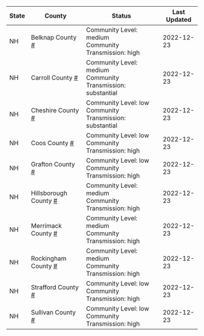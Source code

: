 State | County | Status | Last Updated
--- | --- | --- | --- 
NH | Belknap County <a href="#belknap_county">#</a> | <a name="belknap_county"></a>Community Level: medium<br/>Community Transmission: high | 2022-12-23
NH | Carroll County <a href="#carroll_county">#</a> | <a name="carroll_county"></a>Community Level: medium<br/>Community Transmission: substantial | 2022-12-23
NH | Cheshire County <a href="#cheshire_county">#</a> | <a name="cheshire_county"></a>Community Level: low<br/>Community Transmission: substantial | 2022-12-23
NH | Coos County <a href="#coos_county">#</a> | <a name="coos_county"></a>Community Level: low<br/>Community Transmission: high | 2022-12-23
NH | Grafton County <a href="#grafton_county">#</a> | <a name="grafton_county"></a>Community Level: low<br/>Community Transmission: high | 2022-12-23
NH | Hillsborough County <a href="#hillsborough_county">#</a> | <a name="hillsborough_county"></a>Community Level: medium<br/>Community Transmission: high | 2022-12-23
NH | Merrimack County <a href="#merrimack_county">#</a> | <a name="merrimack_county"></a>Community Level: medium<br/>Community Transmission: high | 2022-12-23
NH | Rockingham County <a href="#rockingham_county">#</a> | <a name="rockingham_county"></a>Community Level: medium<br/>Community Transmission: high | 2022-12-23
NH | Strafford County <a href="#strafford_county">#</a> | <a name="strafford_county"></a>Community Level: low<br/>Community Transmission: high | 2022-12-23
NH | Sullivan County <a href="#sullivan_county">#</a> | <a name="sullivan_county"></a>Community Level: low<br/>Community Transmission: high | 2022-12-23
